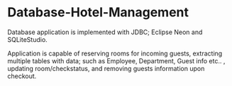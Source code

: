 # Database-Hotel-Management

Database application is implemented with JDBC; Eclipse Neon and SQLiteStudio.

Application is capable of reserving rooms for incoming guests, extracting multiple tables with data; such as Employee, Department, Guest info etc.. , updating room/checkstatus, and removing guests information upon checkout.
